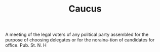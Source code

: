 ---
title: Caucus
letter: C
permalink: "/definitions/bld-caucus.html"
body: A meeting of the legal voters of any political party assembled for the purpose
  of choosing delegates or for the noraina-tion of candidates for office. Pub. St.
  N. H
published_at: '2018-07-07'
source: Black's Law Dictionary 2nd Ed (1910)
layout: post
---